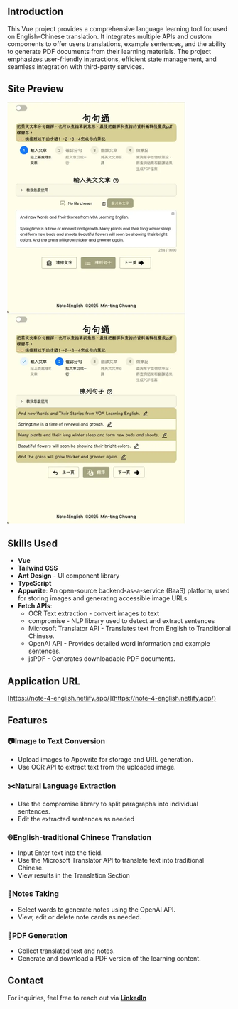 ## Introduction

This Vue project provides a comprehensive language learning tool focused on English-Chinese translation. It integrates multiple APIs and custom components to offer users translations, example sentences, and the ability to generate PDF documents from their learning materials. The project emphasizes user-friendly interactions, efficient state management, and seamless integration with third-party services.

## Site Preview

<img src="./public/site1.webp" alt="Site Preview 1" width="400" />
<img src="./public/site2.webp" alt="Site Preview 2" width="400" />

## Skills Used

- **Vue**
- **Tailwind CSS**
- **Ant Design** - UI component library
- **TypeScript**
- **Appwrite**: An open-source backend-as-a-service (BaaS) platform, used for storing images and generating accessible image URLs.
- **Fetch APIs**:
  - OCR Text extraction - convert images to text
  - compromise - NLP library used to detect and extract sentences
  - Microsoft Translator API - Translates text from English to Tranditional Chinese.
  - OpenAI API - Provides detailed word information and example sentences.
  - jsPDF - Generates downloadable PDF documents.

## Application URL

[https://note-4-english.netlify.app/](https://note-4-english.netlify.app/)

## Features

### 📷Image to Text Conversion

- Upload images to Appwrite for storage and URL generation.
- Use OCR API to extract text from the uploaded image.

### ✂️Natural Language Extraction

- Use the compromise library to split paragraphs into individual sentences.
- Edit the extracted sentences as needed

### 🌐English-traditional Chinese Translation

- Input Enter text into the field.
- Use the Microsoft Translator API to translate text into traditional Chinese.
- View results in the Translation Section

### 📝Notes Taking

- Select words to generate notes using the OpenAI API.
- View, edit or delete note cards as needed.

### 📄PDF Generation

- Collect translated text and notes.
- Generate and download a PDF version of the learning content.

## Contact

For inquiries, feel free to reach out via [**LinkedIn**](https://www.linkedin.com/in/minting0608/)
